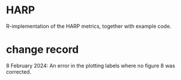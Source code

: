 # HARP
R-implementation of the HARP metrics, together with example code.  


# change record
8 February 2024: An error in the plotting labels where no figure 8 was corrected.
